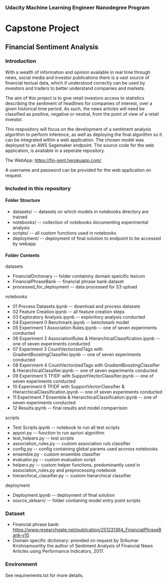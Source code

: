 ### Udacity Machine Learning Engineer Nanodegree Program

# Capstone Project

## Financial Sentiment Analysis

### Introduction
With a wealth of information and opinion available in real time through news, social media and investor publications there is a vast source of financial textual data, which if understood correctly can be used by investors and traders to better understand companies and markets.

The aim of this project is to give retail investors access to statistics describing the sentiment of headlines for companies of interest, over a given historical time period. As such, the news articles will need be classified as positive, negative or neutral, from the point of view of a retail investor. 

This respository will focus on the development of a sentiment analysis algorithm to perform inference, as well as deploying the final algorithm so it can be integrated within a web application. The chosen model was deployed to an AWS Sagemaker endpoint. The source code for the web application, is avaliable in a seperate repository. 

The WebApp: https://fin-sent.herokuapp.com/

A username and password can be provided for the web application on request. 

### Included in this repository

#### Folder Structure
* datasets/ -- datasets on which models in notebooks directory are trained
* notebooks/ -- collection of notebooks documenting experimental analysis
* scripts/ -- all custom functions used in notebooks
* deployment/ -- deployment of final solution to endpoint to be accessed by webapp

#### Folder Contents
datasets
* FinancialDictionary -- folder containiny domain speicific lexicon
* FinancialPhraseBank -- financial phrase bank dataset
* processed_for_deployment -- data processed for S3 upload

notebooks
* 01 Process Datasets.ipynb -- download and process datasets
* 02 Feature Creation.ipynb -- all feature creation steps
* 03 Exploratory Analysis.ipynb -- exploritory analysis conducted
* 04 Experiment 0 Benchmark.ipynb -- benchmark model
* 05 Experiment 1 Association Rules.ipynb -- one of seven experiments conducted
* 06 Experiment 2 AssociationRules & HierarchicalClassification.ipynb -- one of seven experiments conducted
* 07 Experiment 3 CountVectorizedTags with GradientBoostingClassifier.ipynb -- one of seven experiments conducted
* 08 Experiment 4 CountVectorizedTags with GradientBoostingClassifier & HierarchicalClassifier.ipynb -- one of seven experiments conducted
* 09 Experiment 5 TFIDF with SupportVectorClassifier.ipynb -- one of seven experiments conducted
* 10 Experiment 6 TFIDF with SupportVectorClassifier & HierarchicalClassification.ipynb -- one of seven experiments conducted
* 11 Experiment 7 Ensemble & HierarchicalClassification.ipynb -- one of seven experiments conducted
* 12 Results.ipynb -- final results and model comparrison
        
scripts
* Test Scripts.ipynb -- notebook to run all test scripts
* apyori.py -- function to run apriori algorithm 
* test_helpers.py -- test scripts
* association_rules.py -- custom association ruls classifier
* config.py -- config containing global params used accross notebooks
* ensemble.py - custom ensemble classifier
* evaluator.py -- custom evaluation script
* helpers.py -- custom helper functions, predominantly used in association_rules.py and preprocessing notebook
* hierarchical_classifier.py -- custom hierarchical classifier  

deployment
* Deployment.ipynb -- deployment of final solution
* source_sklearn/ -- folder contianing model entry point scripts
 
        
### Dataset
* Financial phrase bank: https://www.researchgate.net/publication/251231364_FinancialPhraseBank-v10
* Domain specific dictionary: provided on request by Srikumar Krishnamoorthy the author of Sentiment Analysis of Financial News Articles using Performance Indicators, 2017.

### Environment
See requirements.txt for more details.


